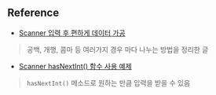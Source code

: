 ## Reference

- [Scanner 입력 후 편하게 데이터 가공](https://1nyoung.tistory.com/14?category=738465)  

> 공백, 개행, 콤마 등 여러가지 경우 마다 나누는 방법을 정리한 글  

- [Scanner hasNextInt() 함수 사용 예제](https://yeolco.tistory.com/133)  
  
> `hasNextInt()` 메소드로 원하는 만큼 입력을 받을 수 있음  
